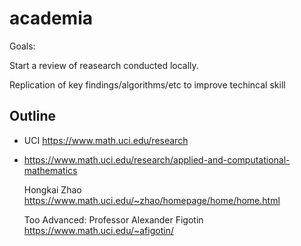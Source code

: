 # academia




Goals:

Start a review of reasearch conducted locally. 

Replication of key findings/algorithms/etc to improve techincal skill 






## Outline


- UCI  https://www.math.uci.edu/research
- https://www.math.uci.edu/research/applied-and-computational-mathematics 
  
  
  
  Hongkai Zhao https://www.math.uci.edu/~zhao/homepage/home/home.html 
  
  
  Too Advanced: 
  Professor Alexander Figotin https://www.math.uci.edu/~afigotin/  
  

